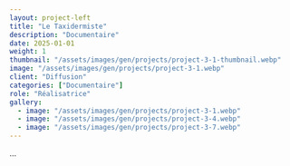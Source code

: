 ```yaml
---
layout: project-left
title: "Le Taxidermiste"
description: "Documentaire"
date: 2025-01-01
weight: 1
thumbnail: "/assets/images/gen/projects/project-3-1-thumbnail.webp"
image: "/assets/images/gen/projects/project-3-1.webp"
client: "Diffusion"
categories: ["Documentaire"]
role: "Réalisatrice"
gallery:
  - image: "/assets/images/gen/projects/project-3-1.webp"
  - image: "/assets/images/gen/projects/project-3-4.webp"
  - image: "/assets/images/gen/projects/project-3-7.webp"
---
```


...